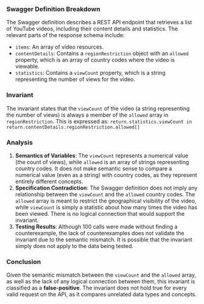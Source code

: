 ### Swagger Definition Breakdown
The Swagger definition describes a REST API endpoint that retrieves a list of YouTube videos, including their content details and statistics. The relevant parts of the response schema include:
- `items`: An array of video resources.
- `contentDetails`: Contains a `regionRestriction` object with an `allowed` property, which is an array of country codes where the video is viewable.
- `statistics`: Contains a `viewCount` property, which is a string representing the number of views for the video.

### Invariant
The invariant states that the `viewCount` of the video (a string representing the number of views) is always a member of the `allowed` array in `regionRestriction`. This is expressed as:
`return.statistics.viewCount in return.contentDetails.regionRestriction.allowed[]`

### Analysis
1. **Semantics of Variables**: The `viewCount` represents a numerical value (the count of views), while `allowed` is an array of strings representing country codes. It does not make semantic sense to compare a numerical value (even as a string) with country codes, as they represent entirely different concepts.
2. **Specification Contradiction**: The Swagger definition does not imply any relationship between the `viewCount` and the `allowed` country codes. The `allowed` array is meant to restrict the geographical visibility of the video, while `viewCount` is simply a statistic about how many times the video has been viewed. There is no logical connection that would support the invariant.
3. **Testing Results**: Although 100 calls were made without finding a counterexample, the lack of counterexamples does not validate the invariant due to the semantic mismatch. It is possible that the invariant simply does not apply to the data being tested.

### Conclusion
Given the semantic mismatch between the `viewCount` and the `allowed` array, as well as the lack of any logical connection between them, this invariant is classified as a **false-positive**. The invariant does not hold true for every valid request on the API, as it compares unrelated data types and concepts.
